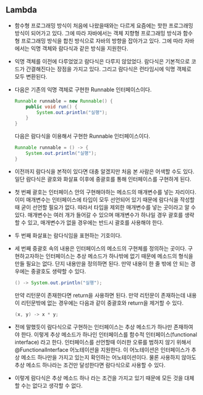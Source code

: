 ## Lambda

- 함수형 프로그래밍 방식이 처음에 나왔을때와는 다르게 요즘에는 핫한 프로그래밍 방식이 되어가고 있다.
  그에 따라 자바에서는 객체 지향형 프로그래밍 방식과 함수형 프로그래밍 방식을 합친 방식으로
  자바의 방향을 잡아가고 있다.
  그에 따라 자바에서는 익명 객체와 람다식과 같은 방식을 지원한다.

- 익명 객체를 이전에 다루었었고 람다식은 다루지 않았었다.
  람다식은 기본적으로 코드가 간결해진다는 장점을 가지고 있다.
  그리고 람다식은 런타임시에 익명 객체로 모두 변환된다.

- 다음은 기존의 익명 객체로 구현한 Runnable 인터페이스이다.

  ```java
  Runnable runnable = new Runnable() {
      public void run() {
          System.out.println("실행");
      }
  }
  ```

  다음은 람다식을 이용해서 구현한 Runnable 인터페이스이다.

  ```java
  Runnable runnable = () -> {
      System.out.println("실행");
  }
  ```

- 이전까지 람다식을 본적이 있다면 대충 알겠지만
  처음 본 사람은 어색할 수도 있다.
  일단 람다식은 괄호와 화살표 이후에 중괄호를 통해 인터페이스를 구현하게 된다.

- 첫 번째 괄호는 인터페이스 안의 구현해야하는 메소드의 매개변수를 넣는 자리이다.
  이미 매개변수는 인터페이스에 타입이 모두 선언되어 있기 때문에
  람다식을 작성할때 굳이 선언할 필요가 없다.
  따라서 타입을 제외한 매개변수를 넣는 곳이라고 알 수 있다.
  매개변수는 여러 개가 들어갈 수 있으며 매개변수가 하나일 경우 괄호를 생략할 수 있고,
  매개변수가 없을 경우에는 반드시 괄호를 사용해야 한다.

- 두 번째 화살표는 람다식임을 표현하는 기호이다.

- 세 번째 중괄호 속의 내용은 인터페이스의 메소드의 구현체를 정의하는 곳이다.
  구현하고자하는 인터페이스는 추상 메소드가 하나밖에 없기 때문에
  메소드의 형식을 만들 필요는 없다.
  단지 내용만을 정의하면 된다.
  만약 내용이 한 줄 밖에 안 되는 경우에는 중괄호도 생략할 수 있다.

  ```java
  () -> System.out.println("실행");
  ```

  만약 리턴문이 존재한다면 return을 사용하면 된다.
  만약 리턴문이 존재하는데 내용이 리턴문밖에 없는 경우에는 다음과 같이 중괄호와 return을 제거할 수 있다.

  ```java
  (x, y) -> x * y;
  ```

- 전에 말했듯이 람다식으로 구현하는 인터페이스는 추상 메소드가 하나만 존재하여야 한다.
  이렇게 추상 메소드가 하나인 인터페이스를 함수적 인터페이스(functional interface) 라고 한다.
  인터페이스를 선언할때 이러한 오류를 범하지 않기 위해서 @FunctionalInterface 어노테이션을 지원한다.
  이 어노테이션은 인터페이스가 추상 메소드 하나만을 가지고 있는지 확인하는 어노테이션이다.
  물론 사용하지 않아도 추상 메소드 하나라는 조건만 달성한다면 람다식으로 사용할 수 있다.
- 이렇게 람다식은 추상 메소드 하나 라는 조건을 가지고 있기 때문에
  모든 것을 대체할 수는 없다고 생각할 수 없다.